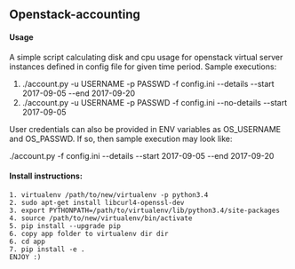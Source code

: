 ## Openstack-accounting

#### Usage

A simple script calculating disk and cpu usage for openstack virtual server instances defined in config file for given time period.
Sample executions:
1) ./account.py -u USERNAME -p PASSWD -f config.ini --details --start 2017-09-05 --end 2017-09-20
2) ./account.py -u USERNAME -p PASSWD -f config.ini --no-details --start 2017-09-05

User credentials can also be provided in ENV variables as OS_USERNAME and OS_PASSWD. If so, then sample execution may look like:

./account.py -f config.ini --details --start 2017-09-05 --end 2017-09-20

#### Install instructions:
    
    1. virtualenv /path/to/new/virtualenv -p python3.4
    2. sudo apt-get install libcurl4-openssl-dev
    3. export PYTHONPATH=/path/to/virtualenv/lib/python3.4/site-packages
    4. source /path/to/new/virtualenv/bin/activate
    5. pip install --upgrade pip
    6. copy app folder to virtualenv dir dir
    6. cd app
    7. pip install -e .
    ENJOY :)

